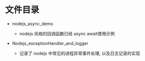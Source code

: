 
# 文件目录

* nodejs_async_demo
  * nodejs 风格的回调函数已经 async await使用示例

* Nodejs_exceptionHandler_and_logger
  * 记录了 nodejs 中常见的进程异常事件处理, 以及日志记录的实现
